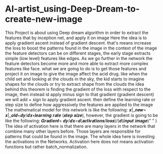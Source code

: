 # AI-artist_using-Deep-Dream-to-create-new-image
This Project is about using Deep dream algorithm in order to extract the features that by inception net, and apply it on image
Here the idea is to apply gradient ascent instead of gradient descent. that's means increase the loss to boost the patterns found in the image
in the context of the image the feature detectors can be on different stages, the early stage extracts simple (low level) features like edges. As we go further in the network the feature detectors become more and more able to extract more complex features like face.
what we are going to do is to get those features and project it on image to give the image affect the acid drug. like when the child set and looking at the clouds in the sky, the kid starts to imagine shapes for the clouds or try to extract shape from the clouds the idea behind this theorem is finding the gradient of the loss with respect to the image, then instead id apply minus sign to that gradient (gradient descent) we will add + sign to apply gradient ascent. then define the learning rate or step size to define how aggressively the features are applied to the image 
The mathematical model for this network is like the following: 𝒙|_𝒏𝒆𝒘= 𝒙|_𝒐𝒍𝒅+𝒅𝒚/𝒅𝒙∗𝒍𝒆𝒂𝒓𝒏𝒊𝒏𝒈 𝒓𝒂𝒕𝒆 (𝒔𝒕𝒆𝒑 𝒔𝒊𝒛𝒆), however, the gradient is going to be like the following: 𝑮𝒓𝒂𝒅𝒊𝒆𝒏𝒕=  𝒅𝒚/𝒅𝒙=𝒅(𝒂𝒄𝒕𝒊𝒗𝒂𝒕𝒊𝒐𝒏𝒔/𝒍𝒐𝒔𝒔)/(𝒅(𝒊𝒏𝒑𝒖𝒕 𝒊𝒎𝒂𝒈𝒆)" " )
The idea of activation here is that there are many layers in the network that combine many other layers before. Those layers are responsible for patterns that could be found in the image.
The whole idea here is investing the activations in the Networks. Activation here does not means activation functions but rather batch_normalization.
